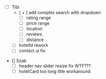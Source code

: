 - [ ] Tibi
    - [ + ] add complex search with dropdown
        - [ ] rating range
        - [ ] price range
        - [ ] location
        - [ ] reviews
        - [ ] distance
    - [ ] hotelId rework
    - [ ] contact ui fix

- [] Szab
    - [ ] header nav slider resize fix WTF???
    - [ ] hotelCard too long title workaround